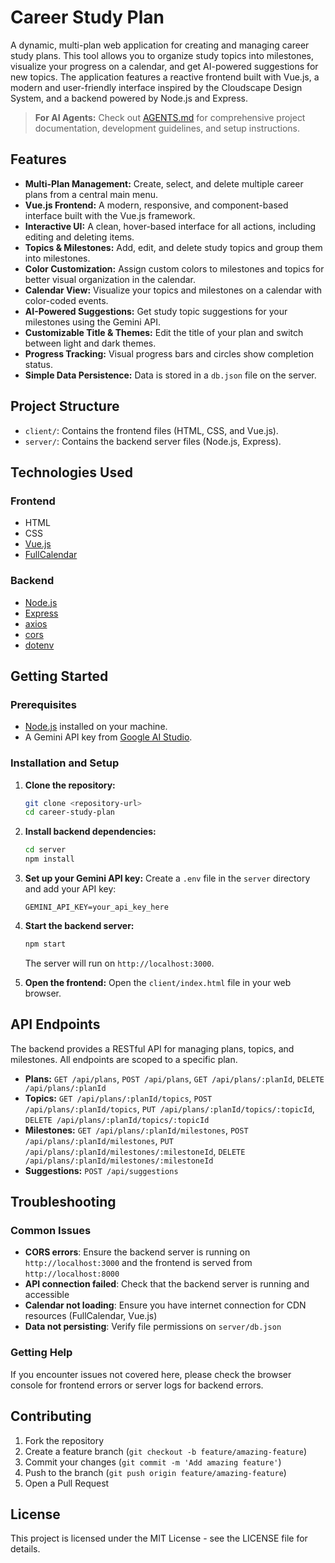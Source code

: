 # Career Study Plan

A dynamic, multi-plan web application for creating and managing career study plans. This tool allows you to organize study topics into milestones, visualize your progress on a calendar, and get AI-powered suggestions for new topics. The application features a reactive frontend built with Vue.js, a modern and user-friendly interface inspired by the Cloudscape Design System, and a backend powered by Node.js and Express.

> **For AI Agents:** Check out [AGENTS.md](AGENTS.md) for comprehensive project documentation, development guidelines, and setup instructions.

## Features

-   **Multi-Plan Management:** Create, select, and delete multiple career plans from a central main menu.
-   **Vue.js Frontend:** A modern, responsive, and component-based interface built with the Vue.js framework.
-   **Interactive UI:** A clean, hover-based interface for all actions, including editing and deleting items.
-   **Topics & Milestones:** Add, edit, and delete study topics and group them into milestones.
-   **Color Customization:** Assign custom colors to milestones and topics for better visual organization in the calendar.
-   **Calendar View:** Visualize your topics and milestones on a calendar with color-coded events.
-   **AI-Powered Suggestions:** Get study topic suggestions for your milestones using the Gemini API.
-   **Customizable Title & Themes:** Edit the title of your plan and switch between light and dark themes.
-   **Progress Tracking:** Visual progress bars and circles show completion status.
-   **Simple Data Persistence:** Data is stored in a `db.json` file on the server.

## Project Structure

-   `client/`: Contains the frontend files (HTML, CSS, and Vue.js).
-   `server/`: Contains the backend server files (Node.js, Express).

## Technologies Used

### Frontend

-   HTML
-   CSS
-   [Vue.js](https://vuejs.org/)
-   [FullCalendar](https://fullcalendar.io/)

### Backend

-   [Node.js](https://nodejs.org/)
-   [Express](https://expressjs.com/)
-   [axios](https://axios-http.com/)
-   [cors](https://www.npmjs.com/package/cors)
-   [dotenv](https://www.npmjs.com/package/dotenv)

## Getting Started

### Prerequisites

-   [Node.js](https://nodejs.org/) installed on your machine.
-   A Gemini API key from [Google AI Studio](https://aistudio.google.com/).

### Installation and Setup

1.  **Clone the repository:**
    ```bash
    git clone <repository-url>
    cd career-study-plan
    ```

2.  **Install backend dependencies:**
    ```bash
    cd server
    npm install
    ```

3.  **Set up your Gemini API key:**
    Create a `.env` file in the `server` directory and add your API key:
    ```
    GEMINI_API_KEY=your_api_key_here
    ```

4.  **Start the backend server:**
    ```bash
    npm start
    ```
    The server will run on `http://localhost:3000`.

5.  **Open the frontend:**
    Open the `client/index.html` file in your web browser.

## API Endpoints

The backend provides a RESTful API for managing plans, topics, and milestones. All endpoints are scoped to a specific plan.

-   **Plans:** `GET /api/plans`, `POST /api/plans`, `GET /api/plans/:planId`, `DELETE /api/plans/:planId`
-   **Topics:** `GET /api/plans/:planId/topics`, `POST /api/plans/:planId/topics`, `PUT /api/plans/:planId/topics/:topicId`, `DELETE /api/plans/:planId/topics/:topicId`
-   **Milestones:** `GET /api/plans/:planId/milestones`, `POST /api/plans/:planId/milestones`, `PUT /api/plans/:planId/milestones/:milestoneId`, `DELETE /api/plans/:planId/milestones/:milestoneId`
-   **Suggestions:** `POST /api/suggestions`

## Troubleshooting

### Common Issues

- **CORS errors**: Ensure the backend server is running on `http://localhost:3000` and the frontend is served from `http://localhost:8000`
- **API connection failed**: Check that the backend server is running and accessible
- **Calendar not loading**: Ensure you have internet connection for CDN resources (FullCalendar, Vue.js)
- **Data not persisting**: Verify file permissions on `server/db.json`

### Getting Help

If you encounter issues not covered here, please check the browser console for frontend errors or server logs for backend errors.

## Contributing

1. Fork the repository
2. Create a feature branch (`git checkout -b feature/amazing-feature`)
3. Commit your changes (`git commit -m 'Add amazing feature'`)
4. Push to the branch (`git push origin feature/amazing-feature`)
5. Open a Pull Request

## License

This project is licensed under the MIT License - see the LICENSE file for details.